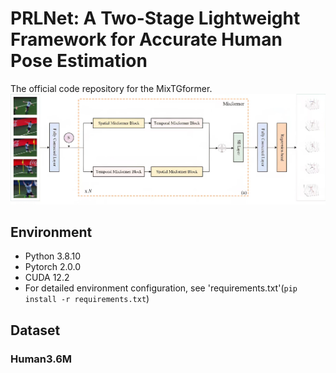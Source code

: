 # PRLNet: A Two-Stage Lightweight Framework for Accurate Human Pose Estimation

The official code repository for the MixTGformer.
![mixtgformer.jpg](mixtgformer.jpg)

## Environment
* Python 3.8.10
* Pytorch 2.0.0
* CUDA 12.2
* For detailed environment configuration, see 'requirements.txt'(`pip install -r requirements.txt`)

## Dataset
### Human3.6M
